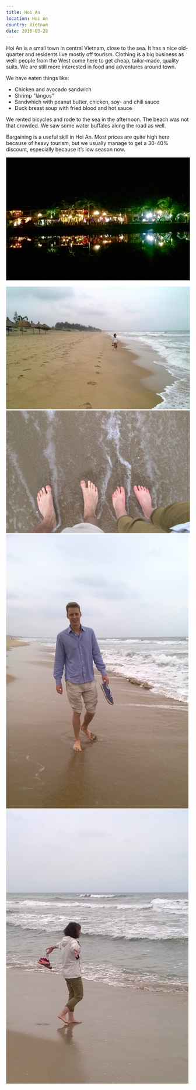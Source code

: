 ```yaml
---
title: Hoi An
location: Hoi An
country: Vietnam
date: 2016-03-28
---
```


Hoi An is a small town in central Vietnam, close to the sea. It has a nice old-quarter and residents live mostly off tourism. Clothing is a big business as well: people from the West come here to get cheap, tailor-made, quality suits. We are still more interested in food and adventures around town. 

We have eaten things like:
- Chicken and avocado sandwich
- Shrimp "lángos"
- Sandwhich with peanut butter, chicken, soy- and chili sauce
- Duck breast soup with fried blood and hot sauce

We rented bicycles and rode to the sea in the afternoon. The beach was not that crowded. We saw some water buffalos along the road as well.

Bargaining is a useful skill in Hoi An. Most prices are quite high here because of heavy tourism, but we usually manage to get a 30-40% discount, especially because it’s low season now.

![Hoi An night lights on the river bank](../../img/0328-1.jpg)

![seaside](../../img/0328-2.jpg)
![our feet in the sand](../../img/0328-3.jpg)
![Samu on the beach](../../img/0328-4.jpg)
![Eszter on the beach](../../img/0328-5.jpg)
